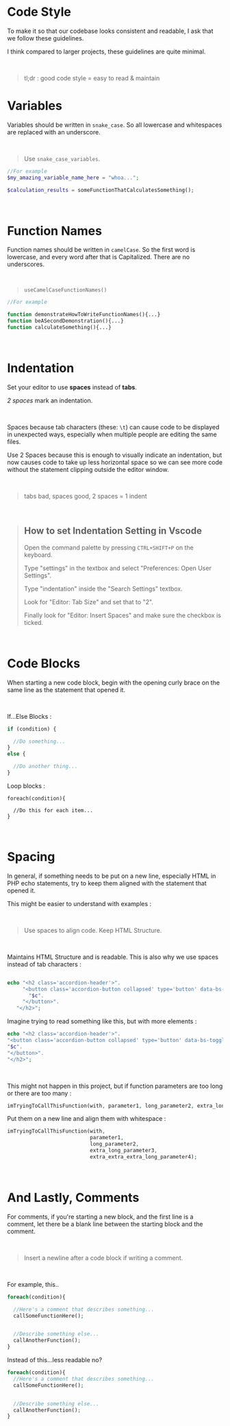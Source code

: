 # Code Style

To make it so that our codebase looks consistent and readable, I ask that we follow these guidelines.

I think compared to larger projects, these guidelines are quite minimal.

&nbsp;

> tl;dr : good code style = easy to read & maintain


# Variables

Variables should be written in `snake_case`. So all lowercase and whitespaces are replaced with an underscore.

&nbsp;

> Use `snake_case_variables`.

```php
//For example
$my_amazing_variable_name_here = "whoa...";

$calculation_results = someFunctionThatCalculatesSomething();

```


&nbsp;
&nbsp;


# Function Names

Function names should be written in `camelCase`. So the first word is lowercase, and every word after that is Capitalized. There are no underscores.

&nbsp;

>`useCamelCaseFunctionNames()`

```php
//For example

function demonstrateHowToWriteFunctionNames(){...}
function beASecondDemonstration(){...}
function calculateSomething(){...}

```


&nbsp;
&nbsp;


# Indentation

Set your editor to use **spaces** instead of **tabs**. 

*2 spaces* mark an indentation.


&nbsp;


Spaces because tab characters (these: `\t`) can cause code to be displayed in unexpected ways, 
especially when multiple people are editing the same files.


Use 2 Spaces because this is enough to visually indicate an indentation, 
but now causes code to take up less horizontal space so we can see more code 
without the statement clipping outside the editor window.

&nbsp;


> tabs bad, spaces good, 2 spaces = 1 indent


&nbsp;


>## How to set Indentation Setting in Vscode
>
>Open the command palette by pressing `CTRL+SHIFT+P` on the keyboard.
>
>
>Type "settings" in the textbox and select "Preferences: Open User Settings".
>
>
>Type "indentation" inside the "Search Settings" textbox.
>
>
>Look for "Editor: Tab Size" and set that to "2".
>
>
>Finally look for "Editor: Insert Spaces" and make sure the checkbox is ticked.


&nbsp;
&nbsp;


# Code Blocks

When starting a new code block, begin with the opening curly brace on the same line as the statement that opened it.

&nbsp;

If...Else Blocks :
```php
if (condition) {

  //Do something...
}
else {

  //Do another thing...
}

```


Loop blocks :
```
foreach(condition){

  //Do this for each item...
}

```


&nbsp;
&nbsp;


# Spacing

In general, if something needs to be put on a new line, especially HTML in PHP echo statements, try to
keep them aligned with the statement that opened it.

This might be easier to understand with examples :

&nbsp;


>Use spaces to align code. Keep HTML Structure.


&nbsp;


Maintains HTML Structure and is readable. This is also why we use spaces instead of tab characters :
```php

echo "<h2 class='accordion-header'>".
     "<button class='accordion-button collapsed' type='button' data-bs-toggle='collapse' data-bs-target='#$c-accordion-body'>".
       "$c".
     "</button>".
   "</h2>";


```


Imagine trying to read something like this, but with more elements :
```php
echo "<h2 class='accordion-header'>".
"<button class='accordion-button collapsed' type='button' data-bs-toggle='collapse' data-bs-target='#$c-accordion-body'>".
"$c".
"</button>".
"</h2>";

```


&nbsp;


This might not happen in this project, 
but if function parameters are too long or there are too many :
```php
imTryingToCallThisFunction(with, parameter1, long_parameter2, extra_long_parameter3, extra_extra_extra_long_parameter4);

```


Put them on a new line and align them with whitespace :
```php
imTryingToCallThisFunction(with, 
                           parameter1, 
                           long_parameter2, 
                           extra_long_parameter3, 
                           extra_extra_extra_long_parameter4);

```


&nbsp;
&nbsp;


# And Lastly, Comments

For comments, if you're starting a new block, and the first line is a comment, 
let there be a blank line between the starting block and the comment.

&nbsp;


>Insert a newline after a code block if writing a comment.


&nbsp;

For example, this..
```php
foreach(condition){

  //Here's a comment that describes something...
  callSomeFunctionHere();


  //Describe something else...
  callAnotherFunction();
}

```


Instead of this...less readable no?
```php
foreach(condition){
  //Here's a comment that describes something...
  callSomeFunctionHere();


  //Describe something else...
  callAnotherFunction();
}
```

